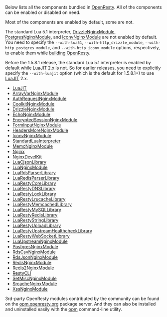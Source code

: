<!---
    @title         Components
    @creator       Yichun Zhang
    @created       2011-06-21 04:24 GMT
--->

Below lists all the components bundled in [OpenResty](openresty.html). All of
the components can be enabled or disabled on need.

Most of the components are enabled by default, some are not.

The standard Lua 5.1 interpreter, [DrizzleNginxModule](drizzle-nginx-module.html),
[PostgresNginxModule](postgres-nginx-module.html), and [IconvNginxModule](iconv-nginx-module.html) are
not enabled by default. You need to specify the `--with-lua51`, `--with-http_drizzle_module`,
`--with-http_postgres_module`, and `--with-http_iconv_module` options, respectively,
to enable them while [building OpenResty](installation.html).

Before the 1.5.8.1 release, the standard Lua 5.1 interpreter is enabled by default
while [LuaJIT](luajit.html) 2.x is not. So for earlier releases, you need to
explicitly specify the `--with-luajit` option (which is the default for 1.5.8.1+)
to use [LuaJIT](luajit.html) 2.x.

* [LuaJIT](luajit.html)
* [ArrayVarNginxModule](array-var-nginx-module.html)
* [AuthRequestNginxModule](auth-request-nginx-module.html)
* [CoolkitNginxModule](coolkit-nginx-module.html)
* [DrizzleNginxModule](drizzle-nginx-module.html)
* [EchoNginxModule](echo-nginx-module.html)
* [EncryptedSessionNginxModule](encrypted-session-nginx-module.html)
* [FormInputNginxModule](form-input-nginx-module.html)
* [HeadersMoreNginxModule](headers-more-nginx-module.html)
* [IconvNginxModule](iconv-nginx-module.html)
* [StandardLuaInterpreter](standard-lua-interpreter.html)
* [MemcNginxModule](memc-nginx-module.html)
* [Nginx](nginx.html)
* [NginxDevelKit](nginx-devel-kit.html)
* [LuaCjsonLibrary](lua-cjson-library.html)
* [LuaNginxModule](lua-nginx-module.html)
* [LuaRdsParserLibrary](lua-rds-parser-library.html)
* [LuaRedisParserLibrary](lua-redis-parser-library.html)
* [LuaRestyCoreLibrary](lua-resty-core-library.html)
* [LuaRestyDNSLibrary](lua-resty-dns-library.html)
* [LuaRestyLockLibrary](lua-resty-lock-library.html)
* [LuaRestyLrucacheLibrary](lua-resty-lrucache-library.html)
* [LuaRestyMemcachedLibrary](lua-resty-memcached-library.html)
* [LuaRestyMySQLLibrary](lua-resty-mysql-library.html)
* [LuaRestyRedisLibrary](lua-resty-redis-library.html)
* [LuaRestyStringLibrary](lua-resty-string-library.html)
* [LuaRestyUploadLibrary](lua-resty-upload-library.html)
* [LuaRestyUpstreamHealthcheckLibrary](lua-resty-upstream-healthcheck-library.html)
* [LuaRestyWebSocketLibrary](lua-resty-web-socket-library.html)
* [LuaUpstreamNginxModule](lua-upstream-nginx-module.html)
* [PostgresNginxModule](postgres-nginx-module.html)
* [RdsCsvNginxModule](rds-csv-nginx-module.html)
* [RdsJsonNginxModule](rds-json-nginx-module.html)
* [RedisNginxModule](redis-nginx-module.html)
* [Redis2NginxModule](redis-2-nginx-module.html)
* [RestyCLI](resty-cli.html)
* [SetMiscNginxModule](set-misc-nginx-module.html)
* [SrcacheNginxModule](srcache-nginx-module.html)
* [XssNginxModule](xss-nginx-module.html)

3rd-party OpenResty modules contributed by the community can be found on the [opm.openresty.org](https://opm.openresty.org)
package server. And they can also be installed and uninstalled easily with the [opm](https://github.com/openresty/opm#readme)
command-line utility.
